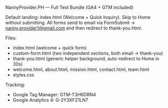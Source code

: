 NannyProvider.PH — Full Test Bundle (GA4 + GTM included)

Default landing: index.html (Welcome + Quick Inquiry). Skip to Home without submitting. 
All forms send to email via FormSubmit → nanny.provider1@gmail.com and then redirect to thank-you.html.

Files:
- index.html (welcome + quick form)
- custom-form.html (two independent sections, both email → thank-you)
- thank-you.html (generic helper background, auto-redirect to Home in 30s)
- welcome.html, about.html, mission.html, contact.html, team.html
- styles.css

Tracking:
- Google Tag Manager: GTM-T3H6DRN4
- Google Analytics 4: G-2Y3XFZ1LN7
